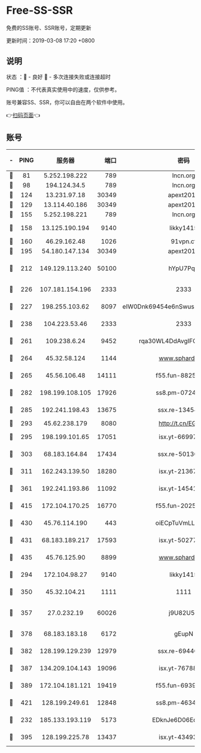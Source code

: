 # Free-SS-SSR

免费的SS账号、SSR账号，定期更新

更新时间：2019-03-08 17:20 +0800

## 说明

状态     ：🙂 - 良好 🙁 - 多次连接失败或连接超时

PING值   ：不代表真实使用中的速度，仅供参考。

账号兼容SS、SSR，你可以自由在两个软件中使用。

👉[扫码页面](https://liesauer.github.io/Free-SS-SSR/)👈

## 账号

|-|PING|服务器|端口|密码|加密方式|区域|
|:----:|:----:|:-----:|-----:|:----:|:----:|:----:|
|🙂|81|5.252.198.222|789|lncn.org|rc4|JP|
|🙂|98|194.124.34.5|789|lncn.org|rc4|JP|
|🙂|124|13.231.97.18|30349|apext2019|chacha20|JP|
|🙂|129|13.114.40.186|30349|apext2019|chacha20|JP|
|🙂|155|5.252.198.221|789|lncn.org|rc4|JP|
|🙂|158|13.125.190.194|9140|likky1415|aes-256-cfb|KR|
|🙂|160|46.29.162.48|1026|91vpn.cf|rc4-md5|RU|
|🙂|195|54.180.147.134|30349|apext2019|chacha20|KR|
|🙂|212|149.129.113.240|50100|hYpU7PqP|chacha20-ietf-poly1305|CN|
|🙂|226|107.181.154.196|2333|2333|aes-256-cfb|US|
|🙂|227|198.255.103.62|8097|eIW0Dnk69454e6nSwuspv9DmS201tQ0D|aes-256-cfb|US|
|🙂|238|104.223.53.46|2333|2333|aes-256-cfb|US|
|🙂|261|109.238.6.24|9452|rqa30WL4DdAvgIFG6Fs3znzTa|aes-256-cfb|FR|
|🙂|264|45.32.58.124|1144|www.sphard.com|aes-256-cfb|JP|
|🙂|265|45.56.106.48|14111|f55.fun-88250157|aes-256-cfb|US|
|🙂|282|198.199.108.105|17926|ss8.pm-07244383|aes-256-cfb|US|
|🙂|285|192.241.198.43|13675|ssx.re-13454055|aes-256-cfb|US|
|🙂|293|45.62.238.179|8080|http://t.cn/EGJIyrl|rc4-md5|CA|
|🙂|295|198.199.101.65|17051|isx.yt-66997897|aes-256-cfb|US|
|🙂|303|68.183.164.84|17434|ssx.re-50130004|aes-256-cfb|US|
|🙂|311|162.243.139.50|18280|isx.yt-21367696|aes-256-cfb|US|
|🙂|361|192.241.193.86|11092|isx.yt-14541692|aes-256-cfb|US|
|🙂|415|172.104.170.25|16770|f55.fun-20256813|aes-256-cfb|SG|
|🙂|430|45.76.114.190|443|oiECpTuVmLLxk4Ts|aes-256-cfb|AU|
|🙂|431|68.183.189.217|17593|isx.yt-50277837|aes-256-cfb|SG|
|🙂|435|45.76.125.90|8899|www.sphard.com|aes-256-cfb|AU|
|🙂|294|172.104.98.27|9140|likky1415|aes-256-cfb|JP|
|🙂|350|45.32.104.21|1111|1111|aes-256-cfb|SG|
|🙂|357|27.0.232.19|60026|j9U82U53|xchacha20-ietf-poly1305|HK|
|🙂|378|68.183.183.18|6172|gEupN|aes-256-cfb|SG|
|🙂|382|128.199.129.239|12979|ssx.re-69440273|aes-256-cfb|SG|
|🙂|387|134.209.104.143|19096|isx.yt-76788888|aes-256-cfb|SG|
|🙂|389|172.104.181.121|19419|f55.fun-69397785|aes-256-cfb|SG|
|🙂|421|128.199.249.61|12848|ss8.pm-46346363|aes-256-cfb|SG|
|🙁|232|185.133.193.119|5173|EDknJe6D06EoWDaw|aes-256-cfb|US|
|🙁|395|128.199.225.78|13437|isx.yt-43493369|aes-256-cfb|SG|
